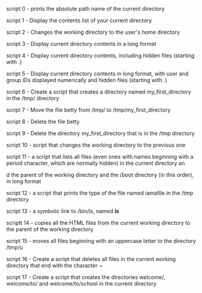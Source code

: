 script 0 - prints the absolute path name of the current directory                                                                                        

script 1 - Display the contents list of your current directory                                                                                           

script 2 - Changes the working directory to the user's home directory                                                                                    

script 3 - Display current directory contents in a long format                                                                                           

script 4 - Display current directory contents, including hidden files (starting with .)                                                                  

script 5 - Display current directory contents in long format, with user and group IDs displayed numerically and hidden files (starting with .)           

script 6 - Create a script that creates a directory named my_first_directory in the /tmp/ directory                                                      

script 7 - Move the file betty from /tmp/ to /tmp/my_first_directory                                                                                     

script 8 - Delete the file betty                                                                                                                         

script 9 - Delete the directory my_first_directory that is in the /tmp directory                                                                         

script 10 - script that changes the working directory to the previous one                                                                                

script 11 - a script that lists all files (even ones with names beginning with a period character, which are normally hidden) in the current directory an

d the parent of the working directory and the /boot directory (in this order), in long format                                                            

script 12 - a script that prints the type of the file named iamafile in the /tmp directory                                                               

script 13 - a symbolic link to /bin/ls, named __ls__ 

scriptt 14 - copies all the HTML files from the current working directory to the parent of the working directory

script 15 - moves all files beginning with an uppercase letter to the directory /tmp/u

script 16 - Create a script that deletes all files in the current working directory that end with the character ~

script 17 - Create a script that creates the directories welcome/, welcome/to/ and welcome/to/school in the current directory

